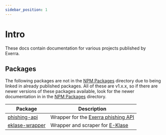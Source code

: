 ```yaml
---
sidebar_position: 1
---
```


# Intro
These docs contain documentation for various projects published by Exerra.

## Packages

The following packages are not in the [NPM Packages](/docs/category/npm-packages) directory due to being linked in already published packages. All of these are v1.x.x, so if there are newer versions of these packages available, look for the newer documentation in in the [NPM Packages](/docs/category/npm-packages) directory.

| Package                                         | Description                                              |
|-------------------------------------------------|----------------------------------------------------------|
| [phishing-api](/docs/phishing-api/intro)        | Wrapper for the [Exerra phishing API](/api/check-a-link) |
| [eklase-wrapper](/docs/eklase-wrapper/intro)    | Wrapper and scraper for [E-Klase](https://e-klase.lv)    |